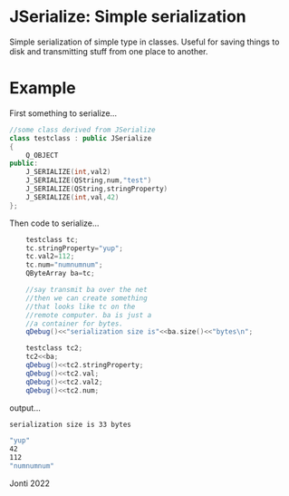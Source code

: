 # JSerialize: Simple serialization

Simple serialization of simple type in classes. Useful for saving things to disk and transmitting stuff from one place to another.

# Example

First something to serialize...

```C++
//some class derived from JSerialize
class testclass : public JSerialize
{
    Q_OBJECT
public:
    J_SERIALIZE(int,val2)
    J_SERIALIZE(QString,num,"test")
    J_SERIALIZE(QString,stringProperty)
    J_SERIALIZE(int,val,42)
};
```

Then code to serialize...

```C++
    testclass tc;
    tc.stringProperty="yup";
    tc.val2=112;
    tc.num="numnumnum";
    QByteArray ba=tc;

    //say transmit ba over the net
    //then we can create something
    //that looks like tc on the
    //remote computer. ba is just a
    //a container for bytes.
    qDebug()<<"serialization size is"<<ba.size()<<"bytes\n";

    testclass tc2;
    tc2<<ba;
    qDebug()<<tc2.stringProperty;
    qDebug()<<tc2.val;
    qDebug()<<tc2.val2;
    qDebug()<<tc2.num;
```

output...

```bash
serialization size is 33 bytes

"yup"
42
112
"numnumnum"
```

Jonti 2022
